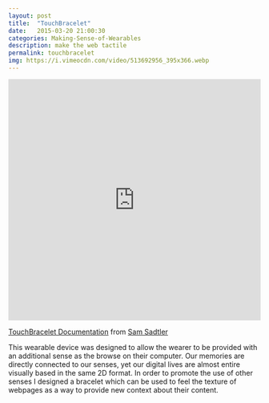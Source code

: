```yaml
---
layout: post
title:  "TouchBracelet"
date:   2015-03-20 21:00:30
categories: Making-Sense-of-Wearables
description: make the web tactile
permalink: touchbracelet
img: https://i.vimeocdn.com/video/513692956_395x366.webp
---
```

<iframe src="https://player.vimeo.com/video/124097991" width="100%" height="481" frameborder="0" webkitallowfullscreen mozallowfullscreen allowfullscreen></iframe> <p><a href="https://vimeo.com/124097991">TouchBracelet Documentation</a> from <a href="https://vimeo.com/samsadtler">Sam Sadtler</a>
<p>
This wearable device was designed to allow the wearer to be provided with an additional sense as the browse on their computer. Our memories are directly connected to our senses, yet our digital lives are almost entire visually based in the same 2D format. In order to promote the use of other senses I designed a bracelet which can be used to feel the texture of webpages as a way to provide new context about their content. 
</p>

